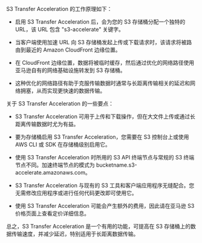 S3 Transfer Acceleration 的工作原理如下：

- 启用 S3 Transfer Acceleration 后，会为您的 S3 存储桶分配一个独特的 URL，该 URL 包含 "s3-accelerate" 关键字。

- 当客户端使用加速 URL 向 S3 存储桶发起上传或下载请求时，该请求将被路由到最近的 Amazon CloudFront 边缘位置。

- 在 CloudFront 边缘位置，数据将被临时缓存，然后通过优化的网络路径使用亚马逊自有的网络基础设施转发到 S3 存储桶。

- 这种优化的网络路径有助于克服传输数据时通常与长距离传输相关的延迟和网络拥塞，从而实现更快速的数据传输。

关于 S3 Transfer Acceleration 的一些要点：

- S3 Transfer Acceleration 可用于上传和下载操作，但在大文件上传或通过长距离传输数据时尤为有益。

- 要为存储桶启用 S3 Transfer Acceleration，您需要在 S3 控制台上或使用 AWS CLI 或 SDK 在存储桶级别启用它。

- 使用 S3 Transfer Acceleration 时所用的 S3 API 终端节点与常规的 S3 终端节点不同。加速终端节点的模式为 bucketname.s3-accelerate.amazonaws.com。

- S3 Transfer Acceleration 与现有的 S3 工具和客户端应用程序无缝配合。您无需修改应用程序或进行任何代码更改即可使用它。

- 使用 S3 Transfer Acceleration 可能会产生额外的费用，因此请在亚马逊 S3 价格页面上查看定价详细信息。

总之，S3 Transfer Acceleration 是一个有用的功能，可提高在 S3 存储桶上的数据传输速度，并减少延迟，特别适用于长距离数据传输。
